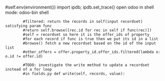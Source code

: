 #self.env(environment())
        import ipdb; ipdb.set_trace()
open odoo in shell mode: odoo-bin shell

            #filtered: return the records in self(input recordset) satisfying param func
            #return self.browse([rec.id for rec in self if func(rec)])
            #self = recordset so here it is the offer_ids of property
            #for each record if func is true then we put its id in a list
            #browse() fetch a new recordset based on the id of the input list
            #other_offers = offer.property_id.offer_ids.filtered(lambda o: o.id != offer.id)

            #TODO: investigate the write method to update a recordset instead of a for loop
            #in fields.py def write(self, records, value):